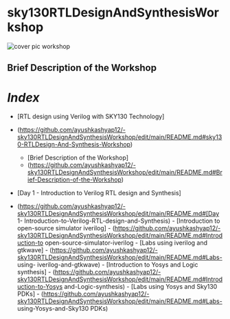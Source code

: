 # sky130RTLDesignAndSynthesisWorkshop

![cover pic workshop](https://user-images.githubusercontent.com/92054999/165627050-83ec81a3-5055-491c-9107-2d96e40508db.PNG)
## Brief Description of the Workshop


# *Index*
- [RTL design using Verilog with SKY130 Technology]
- (https://github.com/ayushkashyap12/-sky130RTLDesignAndSynthesisWorkshop/edit/main/README.md#sky130-RTLDesign-And-Synthesis-Workshop)
    - [Brief Description of the Workshop]
    - (https://github.com/ayushkashyap12/-sky130RTLDesignAndSynthesisWorkshop/edit/main/README.md#Brief-Description-of-the-Workshop)

- [Day 1 - Introduction to Verilog RTL design and Synthesis]
- (https://github.com/ayushkashyap12/-sky130RTLDesignAndSynthesisWorkshop/edit/main/README.md#[Day 1- Introduction-to-Verilog-RTL-design-and-Synthesis)
       - [Introduction to open-source simulator iverilog]
       - (https://github.com/ayushkashyap12/-sky130RTLDesignAndSynthesisWorkshop/edit/main/README.md#Introduction-to open-source-simulator-iverilog
       - [Labs using iverilog and gtkwave]
       - (https://github.com/ayushkashyap12/-sky130RTLDesignAndSynthesisWorkshop/edit/main/README.md#Labs- using- iverilog-and-gtkwave)
       - [Introduction to Yosys and Logic synthesis]
       - (https://github.com/ayushkashyap12/-sky130RTLDesignAndSynthesisWorkshop/edit/main/README.md#Introduction-to-Yosys and-Logic-synthesis)
       - [Labs using Yosys and Sky130 PDKs]
       - (https://github.com/ayushkashyap12/-sky130RTLDesignAndSynthesisWorkshop/edit/main/README.md#Labs- using-Yosys-and-Sky130 PDKs)
